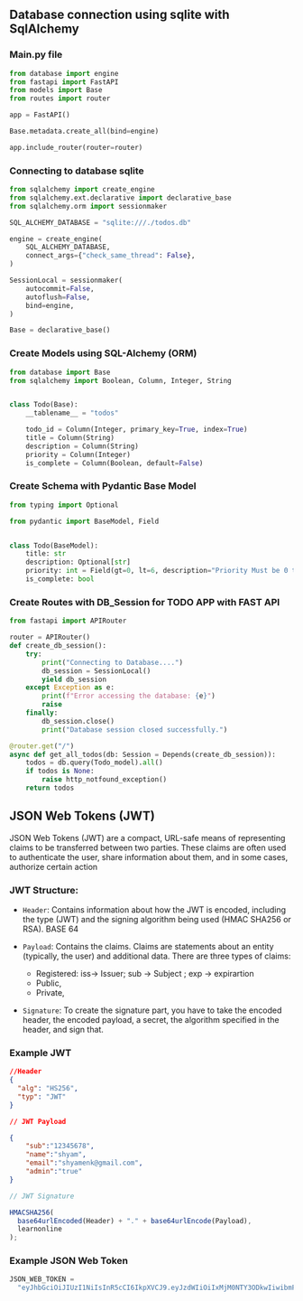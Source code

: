 ## Database connection using sqlite with SqlAlchemy

### Main.py file

```python
from database import engine
from fastapi import FastAPI
from models import Base
from routes import router

app = FastAPI()

Base.metadata.create_all(bind=engine)

app.include_router(router=router)

```

### Connecting to database sqlite

```python
from sqlalchemy import create_engine
from sqlalchemy.ext.declarative import declarative_base
from sqlalchemy.orm import sessionmaker

SQL_ALCHEMY_DATABASE = "sqlite:///./todos.db"

engine = create_engine(
    SQL_ALCHEMY_DATABASE,
    connect_args={"check_same_thread": False},
)

SessionLocal = sessionmaker(
    autocommit=False,
    autoflush=False,
    bind=engine,
)

Base = declarative_base()

```

### Create Models using SQL-Alchemy (ORM)

```python
from database import Base
from sqlalchemy import Boolean, Column, Integer, String


class Todo(Base):
    __tablename__ = "todos"

    todo_id = Column(Integer, primary_key=True, index=True)
    title = Column(String)
    description = Column(String)
    priority = Column(Integer)
    is_complete = Column(Boolean, default=False)


```

### Create Schema with Pydantic Base Model

```python
from typing import Optional

from pydantic import BaseModel, Field


class Todo(BaseModel):
    title: str
    description: Optional[str]
    priority: int = Field(gt=0, lt=6, description="Priority Must be 0 to 5")
    is_complete: bool

```

### Create Routes with DB_Session for TODO APP with FAST API

```python
from fastapi import APIRouter

router = APIRouter()
def create_db_session():
    try:
        print("Connecting to Database....")
        db_session = SessionLocal()
        yield db_session
    except Exception as e:
        print(f"Error accessing the database: {e}")
        raise
    finally:
        db_session.close()
        print("Database session closed successfully.")

@router.get("/")
async def get_all_todos(db: Session = Depends(create_db_session)):
    todos = db.query(Todo_model).all()
    if todos is None:
        raise http_notfound_exception()
    return todos


```

## JSON Web Tokens (JWT)

JSON Web Tokens (JWT) are a compact, URL-safe means of representing claims to be transferred between two parties. These claims are often used to authenticate the user, share information about them, and in some cases, authorize certain action

### JWT Structure:

- `Header`: Contains information about how the JWT is encoded, including the type (JWT) and the signing algorithm being used (HMAC SHA256 or RSA). BASE 64

- `Payload`: Contains the claims. Claims are statements about an entity (typically, the user) and additional data. There are three types of claims:

  - Registered: iss-> Issuer; sub -> Subject ; exp -> expirartion
  - Public,
  - Private,

- `Signature`: To create the signature part, you have to take the encoded header, the encoded payload, a secret, the algorithm specified in the header, and sign that.

### Example JWT

```json
//Header
{
  "alg": "HS256",
  "typ": "JWT"
}

// JWT Payload

{
    "sub":"12345678",
    "name":"shyam",
    "email":"shyamenk@gmail.com",
    "admin":"true"
}

```

```js
// JWT Signature

HMACSHA256(
  base64urlEncoded(Header) + "." + base64urlEncode(Payload),
  learnonline
);
```

### Example JSON Web Token

```js
JSON_WEB_TOKEN =
  "eyJhbGciOiJIUzI1NiIsInR5cCI6IkpXVCJ9.eyJzdWIiOiIxMjM0NTY3ODkwIiwibmFtZSI6InNoeWFtZW5rIiwiZW1haWwiOiJzaHlhbWVua0BnbWFpbC5jb20iLCJpYXQiOjE1MTYyMzkwMjJ9.f-tY7qVXFmintMRiqAUtnHhz6aVJZZMhkTNI9CH0Wkk";
```
